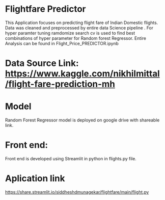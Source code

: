 # Flightfare Predictor

This Application focuses on predicting flight fare of Indian Domestic flights.
Data was cleaned and preprocessed by entire data Science pipeline .
For hyper paramter tuning ramdomize search cv is used to find best combinations of hyper parameter for Random forest Regressor.
Entire Analysis can be found in Flight_Price_PREDICTOR.ipynb 

# Data Source Link: https://www.kaggle.com/nikhilmittal/flight-fare-prediction-mh

# Model
Random Forest Regressor model is deployed on google drive with shareable link.

# Front end:
Front end is developed using Streamlit in python in flights.py file.


# Aplication link
https://share.streamlit.io/siddheshdmunagekar/flightfare/main/flight.py


